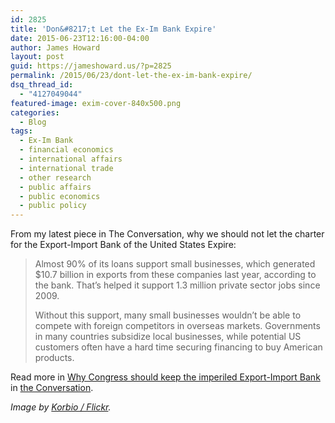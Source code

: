 ```yaml
---
id: 2825
title: 'Don&#8217;t Let the Ex-Im Bank Expire'
date: 2015-06-23T12:16:00-04:00
author: James Howard
layout: post
guid: https://jameshoward.us/?p=2825
permalink: /2015/06/23/dont-let-the-ex-im-bank-expire/
dsq_thread_id:
  - "4127049044"
featured-image: exim-cover-840x500.png
categories:
  - Blog
tags:
  - Ex-Im Bank
  - financial economics
  - international affairs
  - international trade
  - other research
  - public affairs
  - public economics
  - public policy
---
```

From my latest piece in The Conversation, why we should not let the charter for the Export-Import Bank of the United States Expire:

<blockquote>
  Almost 90% of its loans support small businesses, which generated $10.7 billion in exports from these companies last year, according to the bank. That’s helped it support 1.3 million private sector jobs since 2009.
  
  Without this support, many small businesses wouldn’t be able to compete with foreign competitors in overseas markets. Governments in many countries subsidize local businesses, while potential US customers often have a hard time securing financing to buy American products.
</blockquote>

Read more in <a href="https://theconversation.com/why-congress-should-keep-the-imperiled-export-import-bank-42234">Why Congress should keep the imperiled Export-Import Bank</a> in <a href="https://theconversation.com/">the Conversation</a>.

_Image by [Korbio / Flickr](https://www.flickr.com/photos/63126210@N02/5867138516/)._
